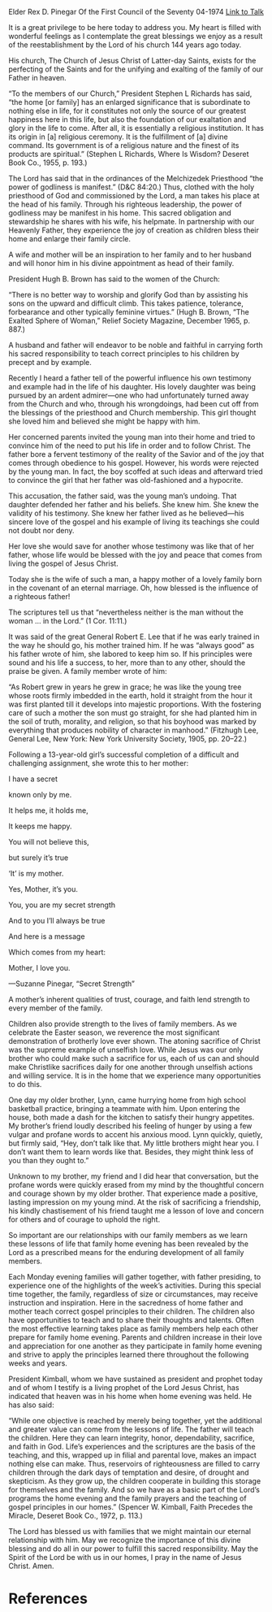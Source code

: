 Elder Rex D. Pinegar
Of the First Council of the Seventy
04-1974
[Link to Talk](https://www.churchofjesuschrist.org/study/general-conference/1974/04/the-family-a-divine-blessing?lang=eng)

It is a great privilege to be here today to address you. My heart is filled with wonderful feelings as I contemplate the great blessings we enjoy as a result of the reestablishment by the Lord of his church 144 years ago today.

His church, The Church of Jesus Christ of Latter-day Saints, exists for the perfecting of the Saints and for the unifying and exalting of the family of our Father in heaven.

“To the members of our Church,” President Stephen L Richards has said, “the home [or family] has an enlarged significance that is subordinate to nothing else in life, for it constitutes not only the source of our greatest happiness here in this life, but also the foundation of our exaltation and glory in the life to come. After all, it is essentially a religious institution. It has its origin in [a] religious ceremony. It is the fulfillment of [a] divine command. Its government is of a religious nature and the finest of its products are spiritual.” (Stephen L Richards, Where Is Wisdom? Deseret Book Co., 1955, p. 193.)

The Lord has said that in the ordinances of the Melchizedek Priesthood “the power of godliness is manifest.” (D&C 84:20.) Thus, clothed with the holy priesthood of God and commissioned by the Lord, a man takes his place at the head of his family. Through his righteous leadership, the power of godliness may be manifest in his home. This sacred obligation and stewardship he shares with his wife, his helpmate. In partnership with our Heavenly Father, they experience the joy of creation as children bless their home and enlarge their family circle.

A wife and mother will be an inspiration to her family and to her husband and will honor him in his divine appointment as head of their family.

President Hugh B. Brown has said to the women of the Church:

“There is no better way to worship and glorify God than by assisting his sons on the upward and difficult climb. This takes patience, tolerance, forbearance and other typically feminine virtues.” (Hugh B. Brown, “The Exalted Sphere of Woman,” Relief Society Magazine, December 1965, p. 887.)

A husband and father will endeavor to be noble and faithful in carrying forth his sacred responsibility to teach correct principles to his children by precept and by example.

Recently I heard a father tell of the powerful influence his own testimony and example had in the life of his daughter. His lovely daughter was being pursued by an ardent admirer—one who had unfortunately turned away from the Church and who, through his wrongdoings, had been cut off from the blessings of the priesthood and Church membership. This girl thought she loved him and believed she might be happy with him.

Her concerned parents invited the young man into their home and tried to convince him of the need to put his life in order and to follow Christ. The father bore a fervent testimony of the reality of the Savior and of the joy that comes through obedience to his gospel. However, his words were rejected by the young man. In fact, the boy scoffed at such ideas and afterward tried to convince the girl that her father was old-fashioned and a hypocrite.

This accusation, the father said, was the young man’s undoing. That daughter defended her father and his beliefs. She knew him. She knew the validity of his testimony. She knew her father lived as he believed—his sincere love of the gospel and his example of living its teachings she could not doubt nor deny.

Her love she would save for another whose testimony was like that of her father, whose life would be blessed with the joy and peace that comes from living the gospel of Jesus Christ.

Today she is the wife of such a man, a happy mother of a lovely family born in the covenant of an eternal marriage. Oh, how blessed is the influence of a righteous father!

The scriptures tell us that “nevertheless neither is the man without the woman … in the Lord.” (1 Cor. 11:11.)

It was said of the great General Robert E. Lee that if he was early trained in the way he should go, his mother trained him. If he was “always good” as his father wrote of him, she labored to keep him so. If his principles were sound and his life a success, to her, more than to any other, should the praise be given. A family member wrote of him:

“As Robert grew in years he grew in grace; he was like the young tree whose roots firmly imbedded in the earth, hold it straight from the hour it was first planted till it develops into majestic proportions. With the fostering care of such a mother the son must go straight, for she had planted him in the soil of truth, morality, and religion, so that his boyhood was marked by everything that produces nobility of character in manhood.” (Fitzhugh Lee, General Lee, New York: New York University Society, 1905, pp. 20–22.)

Following a 13-year-old girl’s successful completion of a difficult and challenging assignment, she wrote this to her mother:





I have a secret

known only by me.

It helps me, it holds me,

It keeps me happy.

You will not believe this,

but surely it’s true

‘It’ is my mother.

Yes, Mother, it’s you.





You, you are my secret strength

And to you I’ll always be true

And here is a message

Which comes from my heart:

Mother, I love you.





—Suzanne Pinegar, “Secret Strength”





A mother’s inherent qualities of trust, courage, and faith lend strength to every member of the family.

Children also provide strength to the lives of family members. As we celebrate the Easter season, we reverence the most significant demonstration of brotherly love ever shown. The atoning sacrifice of Christ was the supreme example of unselfish love. While Jesus was our only brother who could make such a sacrifice for us, each of us can and should make Christlike sacrifices daily for one another through unselfish actions and willing service. It is in the home that we experience many opportunities to do this.

One day my older brother, Lynn, came hurrying home from high school basketball practice, bringing a teammate with him. Upon entering the house, both made a dash for the kitchen to satisfy their hungry appetites. My brother’s friend loudly described his feeling of hunger by using a few vulgar and profane words to accent his anxious mood. Lynn quickly, quietly, but firmly said, “Hey, don’t talk like that. My little brothers might hear you. I don’t want them to learn words like that. Besides, they might think less of you than they ought to.”

Unknown to my brother, my friend and I did hear that conversation, but the profane words were quickly erased from my mind by the thoughtful concern and courage shown by my older brother. That experience made a positive, lasting impression on my young mind. At the risk of sacrificing a friendship, his kindly chastisement of his friend taught me a lesson of love and concern for others and of courage to uphold the right.

So important are our relationships with our family members as we learn these lessons of life that family home evening has been revealed by the Lord as a prescribed means for the enduring development of all family members.

Each Monday evening families will gather together, with father presiding, to experience one of the highlights of the week’s activities. During this special time together, the family, regardless of size or circumstances, may receive instruction and inspiration. Here in the sacredness of home father and mother teach correct gospel principles to their children. The children also have opportunities to teach and to share their thoughts and talents. Often the most effective learning takes place as family members help each other prepare for family home evening. Parents and children increase in their love and appreciation for one another as they participate in family home evening and strive to apply the principles learned there throughout the following weeks and years.

President Kimball, whom we have sustained as president and prophet today and of whom I testify is a living prophet of the Lord Jesus Christ, has indicated that heaven was in his home when home evening was held. He has also said:

“While one objective is reached by merely being together, yet the additional and greater value can come from the lessons of life. The father will teach the children. Here they can learn integrity, honor, dependability, sacrifice, and faith in God. Life’s experiences and the scriptures are the basis of the teaching, and this, wrapped up in filial and parental love, makes an impact nothing else can make. Thus, reservoirs of righteousness are filled to carry children through the dark days of temptation and desire, of drought and skepticism. As they grow up, the children cooperate in building this storage for themselves and the family. And so we have as a basic part of the Lord’s programs the home evening and the family prayers and the teaching of gospel principles in our homes.” (Spencer W. Kimball, Faith Precedes the Miracle, Deseret Book Co., 1972, p. 113.)

The Lord has blessed us with families that we might maintain our eternal relationship with him. May we recognize the importance of this divine blessing and do all in our power to fulfill this sacred responsibility. May the Spirit of the Lord be with us in our homes, I pray in the name of Jesus Christ. Amen.

# References
